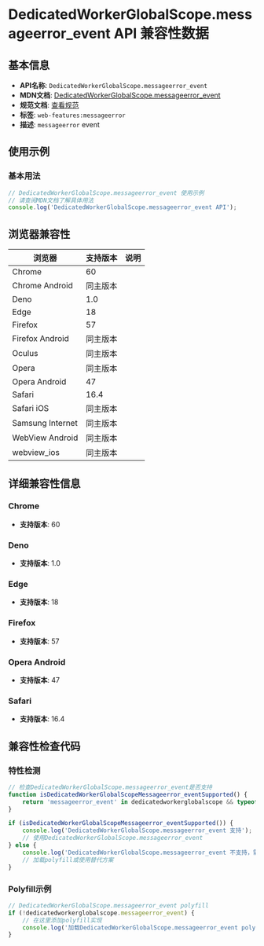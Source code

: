 # DedicatedWorkerGlobalScope.messageerror_event API 兼容性数据

## 基本信息

- **API名称**: `DedicatedWorkerGlobalScope.messageerror_event`
- **MDN文档**: [DedicatedWorkerGlobalScope.messageerror_event](https://developer.mozilla.org/docs/Web/API/DedicatedWorkerGlobalScope/messageerror_event)
- **规范文档**: [查看规范](https://html.spec.whatwg.org/multipage/indices.html#event-messageerror,https://html.spec.whatwg.org/multipage/web-messaging.html#handler-messageeventtarget-onmessageerror)
- **标签**: `web-features:messageerror`
- **描述**: `messageerror` event

## 使用示例

### 基本用法

```javascript
// DedicatedWorkerGlobalScope.messageerror_event 使用示例
// 请查阅MDN文档了解具体用法
console.log('DedicatedWorkerGlobalScope.messageerror_event API');
```

## 浏览器兼容性

| 浏览器 | 支持版本 | 说明 |
|--------|----------|------|
| Chrome | 60 |  |
| Chrome Android | 同主版本 |  |
| Deno | 1.0 |  |
| Edge | 18 |  |
| Firefox | 57 |  |
| Firefox Android | 同主版本 |  |
| Oculus | 同主版本 |  |
| Opera | 同主版本 |  |
| Opera Android | 47 |  |
| Safari | 16.4 |  |
| Safari iOS | 同主版本 |  |
| Samsung Internet | 同主版本 |  |
| WebView Android | 同主版本 |  |
| webview_ios | 同主版本 |  |

## 详细兼容性信息

### Chrome

- **支持版本**: 60

### Deno

- **支持版本**: 1.0

### Edge

- **支持版本**: 18

### Firefox

- **支持版本**: 57

### Opera Android

- **支持版本**: 47

### Safari

- **支持版本**: 16.4

## 兼容性检查代码

### 特性检测

```javascript
// 检查DedicatedWorkerGlobalScope.messageerror_event是否支持
function isDedicatedWorkerGlobalScopeMessageerror_eventSupported() {
    return 'messageerror_event' in dedicatedworkerglobalscope && typeof dedicatedworkerglobalscope.messageerror_event === 'function';
}

if (isDedicatedWorkerGlobalScopeMessageerror_eventSupported()) {
    console.log('DedicatedWorkerGlobalScope.messageerror_event 支持');
    // 使用DedicatedWorkerGlobalScope.messageerror_event
} else {
    console.log('DedicatedWorkerGlobalScope.messageerror_event 不支持，需要polyfill');
    // 加载polyfill或使用替代方案
}
```

### Polyfill示例

```javascript
// DedicatedWorkerGlobalScope.messageerror_event polyfill
if (!dedicatedworkerglobalscope.messageerror_event) {
    // 在这里添加polyfill实现
    console.log('加载DedicatedWorkerGlobalScope.messageerror_event polyfill');
}
```

